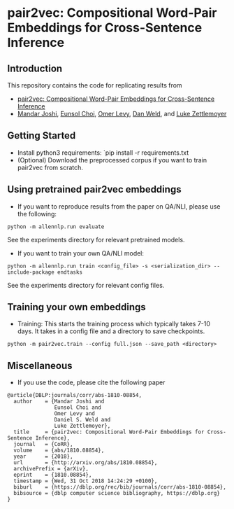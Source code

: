 # pair2vec: Compositional Word-Pair Embeddings for Cross-Sentence Inference
## Introduction
This repository contains the code for replicating results from

* [pair2vec: Compositional Word-Pair Embeddings for Cross-Sentence Inference](https://arxiv.org/abs/1810.08854)
* [Mandar Joshi](https://homes.cs.washington.edu/~mandar90/), [Eunsol Choi](https://homes.cs.washington.edu/~eunsol), [Omer Levy](https://levyomer.wordpress.com/), [Dan Weld](https://www.cs.washington.edu/people/faculty/weld), and [Luke Zettlemoyer](https://www.cs.washington.edu/people/faculty/lsz)

## Getting Started

* Install python3 requirements: `pip install -r requirements.txt
* (Optional) Download the preprocessed corpus if you want to train pair2vec from scratch.

## Using pretrained pair2vec embeddings
* If you want to reproduce results from the paper on QA/NLI, please use the following:
```
python -m allennlp.run evaluate 
```
See the experiments directory for relevant pretrained models.
* If you want to train your own QA/NLI model:
```
python -m allennlp.run train <config_file> -s <serialization_dir> --include-package endtasks
```
See the experiments directory for relevant config files.
## Training your own embeddings
* Training: This starts the training process which typically takes 7-10 days. It takes in a config file and a directory to save checkpoints.
```
python -m pair2vec.train --config full.json --save_path <directory>
```

## Miscellaneous
* If you use the code, please cite the following paper
```
@article{DBLP:journals/corr/abs-1810-08854,
  author    = {Mandar Joshi and
               Eunsol Choi and
               Omer Levy and
               Daniel S. Weld and
               Luke Zettlemoyer},
  title     = {pair2vec: Compositional Word-Pair Embeddings for Cross-Sentence Inference},
  journal   = {CoRR},
  volume    = {abs/1810.08854},
  year      = {2018},
  url       = {http://arxiv.org/abs/1810.08854},
  archivePrefix = {arXiv},
  eprint    = {1810.08854},
  timestamp = {Wed, 31 Oct 2018 14:24:29 +0100},
  biburl    = {https://dblp.org/rec/bib/journals/corr/abs-1810-08854},
  bibsource = {dblp computer science bibliography, https://dblp.org}
}
```
